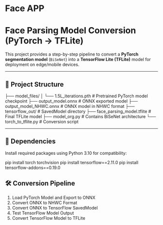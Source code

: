 

# Face APP

# Face Parsing Model Conversion (PyTorch → TFLite)

This project provides a step-by-step pipeline to convert a **PyTorch segmentation model** (`BiSeNet`) into a **TensorFlow Lite (TFLite)** model for deployment on edge/mobile devices.

---

## 📂 Project Structure

├── model_files/
│ └── 1.5L_iterations.pth # Pretrained PyTorch model checkpoint
├── output_model.onnx # ONNX exported model
├── output_model_NHWC.onnx # ONNX model in NHWC format
├── tensorflow_out/ # SavedModel directory
├── face_parsing_model.tflite # Final TFLite model
├── model_org.py # Contains BiSeNet architecture
└── torch_to_tflite.py # Conversion script


---

## 🧩 Dependencies

Install required packages using Python 3.10 for compatibility:

pip install torch torchvision
pip install tensorflow==2.11.0
pip install tensorflow-addons==0.19.0

## 🛠️ Conversion Pipeline

1. Load PyTorch Model and Export to ONNX
2. Convert ONNX to NHWC Format
3. Convert ONNX to TensorFlow SavedModel
4. Test TensorFlow Model Output
5. Convert TensorFlow Model to TFLite
